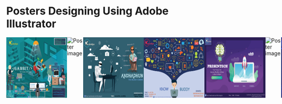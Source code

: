 # Posters Designing Using Adobe Illustrator

<div style="display:flex;">
<img alt="Poster image" src="Kaivalya Posters\GAMBIT-01.jpg" width="32%">
<img alt="Poster image" src="Kaivalya Posters\cicada-01.jpg" width="32%">
<img alt="Poster image" src="Kaivalya Posters\andhadhun-01.jpg" width="32%">
<img alt="Poster image" src="Kaivalya Posters\know ur buddy-01.jpg" width="32%">
<img alt="Poster image" src="Kaivalya Posters\ideathon-01.jpg" width="32%">
<img alt="Poster image" src="Kaivalya Posters\mathematica-01.jpg" width="32%">
<img alt="Poster image" src="Kaivalya Posters\trackback-01.jpg" width="32%">
<img alt="Poster image" src="Kaivalya Posters\devincco-01.jpg" width="32%">
<img alt="Poster image" src="Kaivalya Posters\kaivalya_poster-01.jpg" width="32%">
<img alt="Poster image" src="Kaivalya Posters\int.jpg" width="32%" hspace='250'>
</div>
